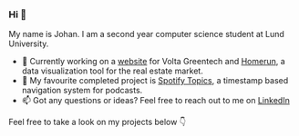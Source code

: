 ### Hi 👋
My name is Johan. I am a second year computer science student at Lund University. 

- 🔧 Currently working on a [website](https://johan-akerman.github.io/VoltaGreentech/) for Volta Greentech and [Homerun](https://github.com/johan-akerman/homerun), a data visualization tool for the real estate market.
- 🎵 My favourite completed project is [Spotify Topics](https://github.com/johan-akerman/SpotifyTopics), a timestamp based navigation system for podcasts.
- 📫 Got any questions or ideas? Feel free to reach out to me on [LinkedIn](https://www.linkedin.com/in/johan-akerman/)

Feel free to take a look on my projects below 👇
